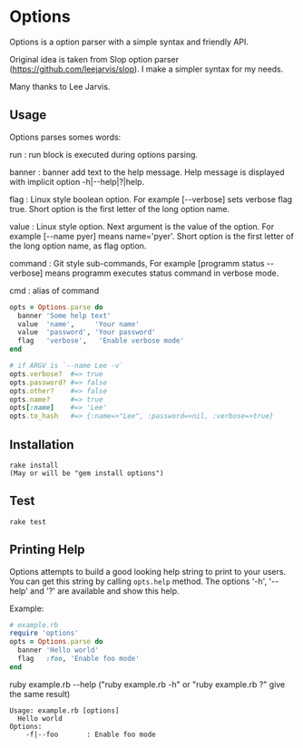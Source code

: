 Options
=======

Options is a option parser with a simple syntax and friendly API.

Original idea is taken from Slop option parser (https://github.com/leejarvis/slop). I make a simpler syntax for my needs.

Many thanks to Lee Jarvis.


Usage
-----

Options parses somes words:

run     :  run block is executed during options parsing.

banner  : banner add text to the help message. Help message is displayed with implicit option -h|--help|?|help.

flag    : Linux style boolean option. For example [--verbose] sets verbose flag true. Short option is the first letter of the long option name.

value   : Linux style option. Next argument is the value of the option. For example [--name pyer] means name='pyer'. Short option is the first letter of the long option name, as flag option.

command : Git style sub-commands, For example [programm status --verbose] means programm executes status command in verbose mode.

cmd     : alias of command


```ruby
opts = Options.parse do
  banner 'Some help text'
  value  'name',     'Your name'
  value  'password', 'Your password'
  flag   'verbose',   'Enable verbose mode'
end

# if ARGV is `--name Lee -v`
opts.verbose?  #=> true
opts.password? #=> false
opts.other?    #=> false
opts.name?     #=> true
opts[:name]    #=> 'Lee'
opts.to_hash   #=> {:name=>"Lee", :password=>nil, :verbose=>true}

```

Installation
------------
    rake install
    (May or will be "gem install options")

Test
----
    rake test

Printing Help
-------------

Options attempts to build a good looking help string to print to your users.
You can get this string by calling `opts.help` method.
The options '-h', '--help' and '?' are available and show this help.

Example:

```ruby
# example.rb
require 'options'
opts = Options.parse do
  banner 'Hello world'
  flag   :foo, 'Enable foo mode'
end
```

ruby example.rb --help
("ruby example.rb -h" or "ruby example.rb ?" give the same result)
 
```
Usage: example.rb [options]
  Hello world
Options:
    -f|--foo       : Enable foo mode

```

